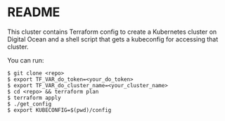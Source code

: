 # README

This cluster contains Terraform config to create a Kubernetes cluster on Digital Ocean and a shell script that gets a kubeconfig for accessing that cluster.

You can run:

```
$ git clone <repo>
$ export TF_VAR_do_token=<your_do_token>
$ export TF_VAR_do_cluster_name=<your_cluster_name>
$ cd <repo> && terraform plan
$ terraform apply
$ ./get_config
$ export KUBECONFIG=$(pwd)/config
```

